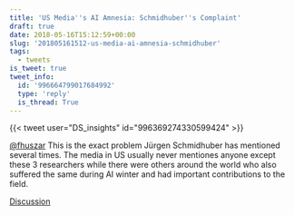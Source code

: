 ```yaml
---
title: 'US Media''s AI Amnesia: Schmidhuber''s Complaint'
draft: true
date: 2018-05-16T15:12:59+00:00
slug: '201805161512-us-media-ai-amnesia-schmidhuber'
tags:
  - tweets
is_tweet: true
tweet_info:
  id: '996664799017684992'
  type: 'reply'
  is_thread: True
---
```




{{< tweet user="DS_insights" id="996369274330599424" >}}

[@fhuszar](https://x.com/fhuszar) This is the exact problem Jürgen Schmidhuber has mentioned several times. The media in US usually never mentiones anyone except these 3 researchers while there were others around the world who also suffered the same during AI winter and had important contributions to the field.

[Discussion](https://x.com/sytelus/status/996664799017684992)
